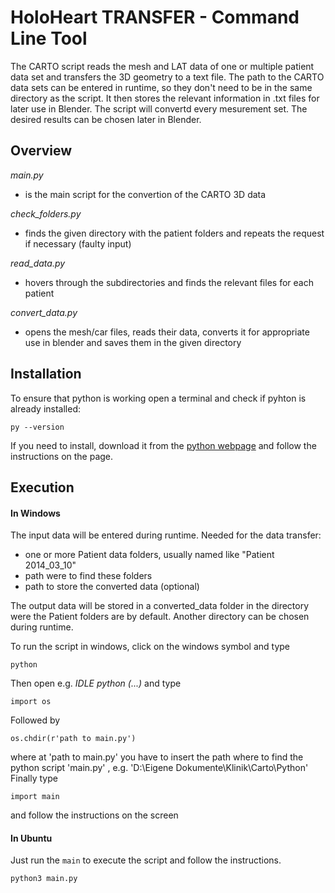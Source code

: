 # HoloHeart TRANSFER - Command Line Tool
The CARTO script reads the mesh and LAT data of one or multiple patient data set and transfers the 3D geometry to a text file. The path to the CARTO data sets can be entered in runtime, so they don't need to be in the same directory as the script. It then stores the relevant information in .txt files for later use in Blender. The script will convertd every mesurement set. The desired results can be chosen later in Blender.



## Overview
*main.py*
- is the main script for the convertion of the CARTO 3D data

*check_folders.py*
- finds the given directory with the patient folders and repeats the request if necessary (faulty input)

*read_data.py*
- hovers through the subdirectories and finds the relevant files for each patient

*convert_data.py*
- opens the mesh/car files, reads their data, converts it for appropriate use in blender and saves them in the given directory



## Installation
To ensure that python is working open a terminal and check if pyhton is already installed:
```
py --version
```

If you need to install, download it from the [python webpage](https://www.python.org/downloads/) and follow the instructions on the page.



## Execution

#### In Windows
The input data will be entered during runtime. Needed for the data transfer:
- one or more Patient data folders, usually named like  "Patient 2014_03_10"
- path were to find these folders
- path to store the converted data (optional)

The output data will be stored in a converted_data folder in the directory were the Patient folders are by default. Another directory can be chosen during runtime.

To run the script in windows, click on the windows symbol and type
```
python
```
Then open e.g. *IDLE python (...)* and type
```
import os
```
Followed by
```
os.chdir(r'path to main.py')
```
where at 'path to main.py' you have to insert the path where to find the python script 'main.py' , e.g. 'D:\Eigene Dokumente\Klinik\Carto\Python'
Finally type
```
import main
```
and follow the instructions on the screen


#### In Ubuntu
Just run the `main` to execute the script and follow the instructions.
```python
python3 main.py
```
